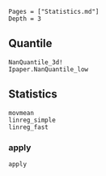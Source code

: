 ```@contents
Pages = ["Statistics.md"]
Depth = 3
```

## Quantile

```@docs
NanQuantile_3d!
Ipaper.NanQuantile_low
```

## Statistics

```@docs
movmean
linreg_simple
linreg_fast
```

### apply

```@docs
apply
```
